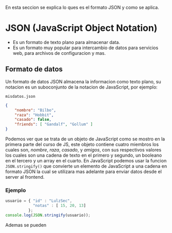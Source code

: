 En esta seccion se explica lo ques es el formato JSON y como se aplica.

# JSON (JavaScript Object Notation)
- Es un formato de texto plano para almacenar data.
- Es un formato muy popular para intercambio de datos para servicios web, para archivos de configuracion y mas.

## Formato de datos
Un formato de datos JSON almacena la informacion como texto plano, su notacion es un suboconjunto de la notacion de JavaScript, por ejemplo:

`misdatos.json`
```json
{
    "nombre": "Bilbo",
    "raza": "Hobbit",
    "casado": false,
    "friends": [ "Gandalf", "Gollum" ]
}
```

Podemos ver que se trata de un objeto de JavaScript como se mostro en la primera parte del curso de JS, este objeto contiene cuatro miembros los cuales son, *nombre*, *raza*, *casado*, y *amigos*, con sus respectivos valores los cuales son una cadena de texto en el primero y segundo, un booleano en el tercero y un array en el cuarto.
En JavaScript podemos usar la funcion `JSON.stringify()` que convierte un elemento de JavaScript a una cadena en formato JSON la cual se utilizara mas adelante para enviar datos desde el server al frontend.

### Ejemplo
```js
usuario = { "id" : "LulzSec",
            "notas" : [ 15, 20, 13]
          };
console.log(JSON.stringify(usuario));
```
Ademas se pueden
